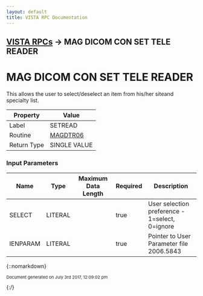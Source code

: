 ```yaml
---
layout: default
title: VISTA RPC Documentation
---
```


## [VISTA RPCs](TableOfContents) &#8594; MAG DICOM CON SET TELE READER
# MAG DICOM CON SET TELE READER

This allows the user to select/deselect an item from his/her siteand specialty list.

Property | Value
--- | ---
Label | SETREAD
Routine | [MAGDTR06](http://code.osehra.org/dox/Routine_MAGDTR06_source.html)
Return Type | SINGLE VALUE


### Input Parameters

Name | Type | Maximum Data Length | Required | Description
--- | --- | --- | --- | ---
SELECT | LITERAL |  | true | User selection preference - 1&#x3D;select, 0&#x3D;ignore
IENPARAM | LITERAL |  | true | Pointer to User Parameter file 2006.5843



{::nomarkdown} <br/><p style="font-size: 11px">Document generated on July 3rd 2017, 12:09:02 pm</p>{:/}